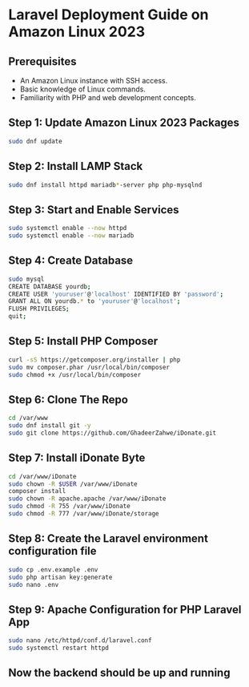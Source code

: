 # Laravel Deployment Guide on Amazon Linux 2023

## Prerequisites

-   An Amazon Linux instance with SSH access.
-   Basic knowledge of Linux commands.
-   Familiarity with PHP and web development concepts.

## Step 1: Update Amazon Linux 2023 Packages

```bash
sudo dnf update
```

## Step 2: Install LAMP Stack

```bash
sudo dnf install httpd mariadb*-server php php-mysqlnd
```

## Step 3: Start and Enable Services

```bash
sudo systemctl enable --now httpd
sudo systemctl enable --now mariadb
```

## Step 4: Create Database

```bash
sudo mysql
CREATE DATABASE yourdb;
CREATE USER 'youruser'@'localhost' IDENTIFIED BY 'password';
GRANT ALL ON yourdb.* to 'youruser'@'localhost';
FLUSH PRIVILEGES;
quit;
```

## Step 5: Install PHP Composer

```bash
curl -sS https://getcomposer.org/installer | php
sudo mv composer.phar /usr/local/bin/composer
sudo chmod +x /usr/local/bin/composer
```

## Step 6: Clone The Repo

```bash
cd /var/www
sudo dnf install git -y
sudo git clone https://github.com/GhadeerZahwe/iDonate.git
```

## Step 7: Install iDonate Byte

```bash
cd /var/www/iDonate
sudo chown -R $USER /var/www/iDonate
composer install
sudo chown -R apache.apache /var/www/iDonate
sudo chmod -R 755 /var/www/iDonate
sudo chmod -R 777 /var/www/iDonate/storage
```

## Step 8: Create the Laravel environment configuration file

```bash
sudo cp .env.example .env
sudo php artisan key:generate
sudo nano .env
```

## Step 9: Apache Configuration for PHP Laravel App

```bash
sudo nano /etc/httpd/conf.d/laravel.conf
sudo systemctl restart httpd
```

## Now the backend should be up and running
